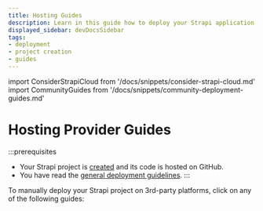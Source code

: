 ```yaml
---
title: Hosting Guides
description: Learn in this guide how to deploy your Strapi application.
displayed_sidebar: devDocsSidebar
tags:
- deployment 
- project creation
- guides
---
```


import ConsiderStrapiCloud from '/docs/snippets/consider-strapi-cloud.md'
import CommunityGuides from '/docs/snippets/community-deployment-guides.md'

# Hosting Provider Guides

:::prerequisites
* Your Strapi project is [created](/dev-docs/installation) and its code is hosted on GitHub.
* You have read the [general deployment guidelines](/dev-docs/deployment#general-guidelines).
:::

To manually deploy your Strapi project on 3rd-party platforms, click on any of the following guides:

<CustomDocCardsWrapper>
<CustomDocCard title="AWS" description="Deploy your Strapi project on AWS EC2, host your database on AWS RDS and upload your assets on AWS S3." link="/dev-docs/deployment/amazon-aws" />
<CustomDocCard title="Azure" description="Deploy your Strapi project on Microsoft Azure." link="/dev-docs/deployment/azure" />
<CustomDocCard title="DigitalOcean App Platform" description="Deploy your Strapi project on DigitalOcean App Platform." link="/dev-docs/deployment/digitalocean-app-platform" />
<CustomDocCard title="DigitalOcean Droplet" description="Deploy your Strapi project on DigitalOcean Droplets." link="/dev-docs/deployment/digitalocean" />
<CustomDocCard title="Heroku" description="Deploy your Strapi project on Heroku." link="/dev-docs/deployment/heroku" />
</CustomDocCardsWrapper>

<CommunityGuides />
<ConsiderStrapiCloud />
